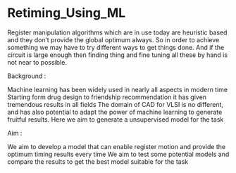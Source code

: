 # Retiming_Using_ML

Register manipulation algorithms which are in use today are heuristic based and they don’t provide the global optimum always. 
So in order to achieve something we may have to try different ways to get things done.
And if the circuit is large enough then finding thing and fine tuning all these by hand is not near to possible.

Background : 

Machine learning has been widely used in nearly all aspects in modern time
Starting form drug design to friendship recommendation it has given tremendous results in all fields
The domain of CAD for VLSI is no different, and has also potential to adapt the power of machine learning to generate fruitful results.
Here we aim to generate a unsupervised model for the task

Aim : 

We aim to develop a model that can enable register motion and provide the optimum timing results every time
We aim to test some potential models and compare the results to get the best model suitable for the task	
